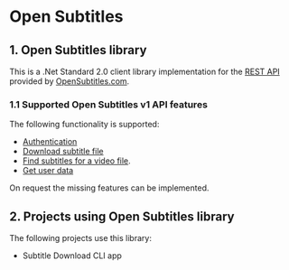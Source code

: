 # Open Subtitles

## 1. Open Subtitles library

This is a .Net Standard 2.0 client library implementation for the [REST API](https://www.opensubtitles.com/docs/api/html/index.htm) provided by [OpenSubtitles.com](https://opensubtitles.com).

### 1.1 Supported Open Subtitles v1 API features

The following functionality is supported:

* [Authentication](https://www.opensubtitles.com/docs/api/html/index.htm#create-session-and-token)
* [Download subtitle file](https://www.opensubtitles.com/docs/api/html/index.htm#download-subtitle-file)
* [Find subtitles for a video file](https://www.opensubtitles.com/docs/api/html/index.htm#find-subtitles-for-a-video-file).
* [Get user data](https://www.opensubtitles.com/docs/api/html/index.htm#get-user-data)

On request the missing features can be implemented.

## 2. Projects using Open Subtitles library

The following projects use this library:

* Subtitle Download CLI app
